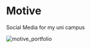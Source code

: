 # Motive

Social Media for my uni campus

![motive_portfolio](https://user-images.githubusercontent.com/77444050/132192906-1a5bb31c-2e6c-443b-9a24-a815923d2b63.png)
